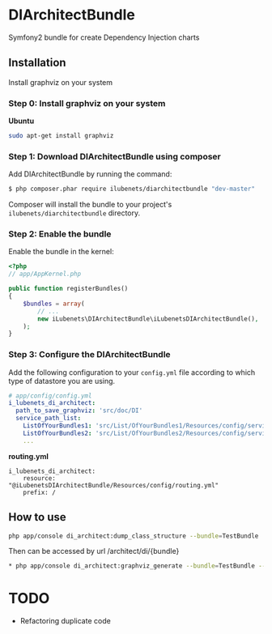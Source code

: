 DIArchitectBundle
=================

Symfony2 bundle for create Dependency Injection charts

## Installation
Install graphviz on your system

### Step 0: Install graphviz on your system
**Ubuntu**
``` bash
sudo apt-get install graphviz
```

### Step 1: Download DIArchitectBundle using composer

Add DIArchitectBundle by running the command:

``` bash
$ php composer.phar require ilubenets/diarchitectbundle "dev-master"
```

Composer will install the bundle to your project's `ilubenets/diarchitectbundle` directory.

### Step 2: Enable the bundle

Enable the bundle in the kernel:

``` php
<?php
// app/AppKernel.php

public function registerBundles()
{
    $bundles = array(
        // ...
        new iLubenets\DIArchitectBundle\iLubenetsDIArchitectBundle(),
    );
}
```
### Step 3: Configure the DIArchitectBundle
Add the following configuration to your `config.yml` file according to which type
of datastore you are using.

``` yaml
# app/config/config.yml
i_lubenets_di_architect:
  path_to_save_graphviz: 'src/doc/DI'
  service_path_list:
    ListOfYourBundles1: 'src/List/OfYourBundles1/Resources/config/services.yml'
    ListOfYourBundles2: 'src/List/OfYourBundles2/Resources/config/services.yml'
    ...
```
    
**routing.yml**
```
i_lubenets_di_architect:
    resource: "@iLubenetsDIArchitectBundle/Resources/config/routing.yml"
    prefix: /
```
    
## How to use
``` bash
php app/console di_architect:dump_class_structure --bundle=TestBundle
```

Then can be accessed by url /architect/di/{bundle}
``` bash
* php app/console di_architect:graphviz_generate --bundle=TestBundle --img
```
    
TODO
=================
* Refactoring duplicate code


